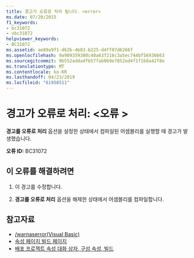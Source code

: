```yaml
---
title: 경고가 오류로 처리 됩니다. <error>
ms.date: 07/20/2015
f1_keywords:
- bc31072
- vbc31072
helpviewer_keywords:
- BC31072
ms.assetid: ae89a9f1-d62b-4b83-b225-d4ff97d6266f
ms.openlocfilehash: 9a909359380c48a63f216c3a5ec744bf56936663
ms.sourcegitcommit: 9b552addadfb57fab0b9e7852ed4f1f1b8a42f8e
ms.translationtype: MT
ms.contentlocale: ko-KR
ms.lasthandoff: 04/23/2019
ms.locfileid: "61958511"
---
```

# <a name="warning-treated-as-error-error"></a>경고가 오류로 처리: \<오류 >
**경고를 오류로 처리** 옵션을 설정한 상태에서 컴파일된 어셈블리를 실행할 때 경고가 발생했습니다.  
  
 **오류 ID:** BC31072  
  
## <a name="to-correct-this-error"></a>이 오류를 해결하려면  
  
1. 이 경고를 수정합니다.  
  
2. **경고를 오류로 처리** 옵션을 해제한 상태에서 어셈블리를 컴파일합니다.  
  
## <a name="see-also"></a>참고자료

- [/warnaserror(Visual Basic)](../../visual-basic/reference/command-line-compiler/warnaserror.md)
- [속성 페이지 빌드 페이지](https://docs.microsoft.com/previous-versions/visualstudio/visual-studio-2010/zxbs6ywz(v=vs.100))
- [배포 프로젝트 속성 대화 상자, 구성 속성, 빌드](https://docs.microsoft.com/previous-versions/visualstudio/visual-studio-2010/1befw7hy(v=vs.100))
